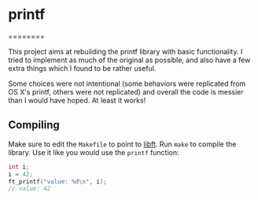 # printf
========

This project aims at rebuilding the printf library with basic functionality. I
tried to implement as much of the original as possible, and also have a few
extra things which I found to be rather useful.

Some choices were not intentional (some behaviors were replicated from OS X's
printf, others were not replicated) and overall the code is messier than I would
have hoped. At least it works!

## Compiling
Make sure to edit the `Makefile` to point to
[libft](https://github.com/pbondoer/42-libft). Run `make` to compile the
library. Use it like you would use the `printf` function:

```c
int i;
i = 42;
ft_printf("value: %d\n", i);
// value: 42
```
